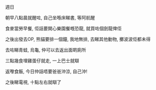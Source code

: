週日

朝早八點晨就醒咗, 自己坐喺床睇書, 等阿航醒

食麥當勞早餐, 佢話要開心樂園餐嘅恐龍, 就買咗個劍龍俾佢

之後出發去OP, 熊貓要排一個鐘, 我地無排, 去睇其他動物, 擲波波佢都未得

去咗睇青蛙, 烏龜, 仲可以去返出面啲廁所

三點幾食埋雞蛋仔就走, 一上巴士就瞓

返嚟食飯, 今日仲話唔要爸爸沖涼, 自己沖!

之後睇電視, 十點左右就瞓了
